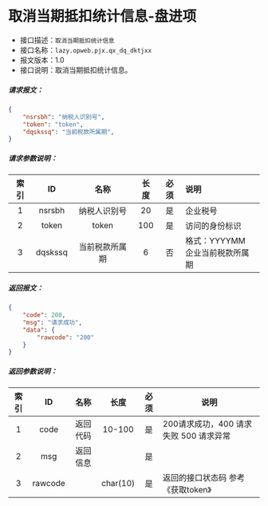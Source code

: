 # 取消当期抵扣统计信息-盘进项

- 接口描述：`取消当期抵扣统计信息`
- 接口名称：`lazy.opweb.pjx.qx_dq_dktjxx`
- 报文版本：1.0
- 接口说明：取消当期抵扣统计信息。

##### 请求报文：

```json
{
	"nsrsbh": "纳税人识别号",
	"token": "token",
	"dqskssq": "当前税款所属期",
}
```

#####  请求参数说明：

| 索引 |   ID    |      名称      | 长度 | 必须 | 说明                                |
| :--: | :-----: | :------------: | :--: | :--: | :---------------------------------- |
|  1   | nsrsbh  |  纳税人识别号  |  20  |  是  | 企业税号                            |
|  2   |  token  |     token      | 100  |  是  | 访问的身份标识                      |
|  3   | dqskssq | 当前税款所属期 |  6   |  否  | 格式：YYYYMM<br/>企业当前税款所属期 |

##### 返回报文：

```json
{
	"code": 200,
	"msg": "请求成功",
	"data": {
		"rawcode": "200"
	}
}
```
#####  返回参数说明：
| 索引 |   ID    |   名称   |   长度   | 必须 | 说明                                   |
| :--: | :-----: | :------: | :------: | :--: | -------------------------------------- |
|  1   |  code   | 返回代码 |  10-100  |  是  | 200请求成功，400 请求失败 500 请求异常 |
|  2   |   msg   | 返回信息 |          |  是  |                                        |
|  3   | rawcode |          | char(10) |  是  | 返回的接口状态码  参考《获取token》    |